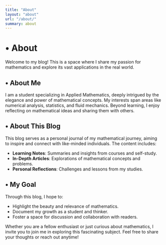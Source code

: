 ```yaml
---
title: "About"
layout: "about"
url: "/about/"
summary: about
---
```


# • About  

Welcome to my blog! This is a space where I share my passion for mathematics and explore its vast applications in the real world.  

## • About Me  
I am a student specializing in Applied Mathematics, deeply intrigued by the elegance and power of mathematical concepts. My interests span areas like numerical analysis, statistics, and fluid mechanics. Beyond learning, I enjoy reflecting on mathematical ideas and sharing them with others.  

## • About This Blog  
This blog serves as a personal journal of my mathematical journey, aiming to inspire and connect with like-minded individuals. The content includes:  
- **Learning Notes**: Summaries and insights from courses and self-study.  
- **In-Depth Articles**: Explorations of mathematical concepts and problems.  
- **Personal Reflections**: Challenges and lessons from my studies.  

## • My Goal  
Through this blog, I hope to:  
- Highlight the beauty and relevance of mathematics.  
- Document my growth as a student and thinker.  
- Foster a space for discussion and collaboration with readers.  

Whether you are a fellow enthusiast or just curious about mathematics, I invite you to join me in exploring this fascinating subject. Feel free to share your thoughts or reach out anytime!  
